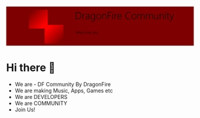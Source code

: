 ![alt text](https://github.com/DragonFireCommunity/.github/raw/main/profile/dfcommunitywelcomeyou.png)
# Hi there 👋
 - We are - DF Community By DragonFire
 - We are making Music, Apps, Games etc
 - We are DEVELOPERS
 - We are COMMUNITY
 - Join Us!
